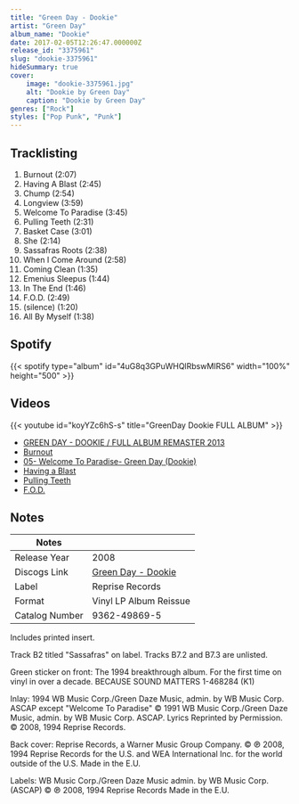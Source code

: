 ```yaml
---
title: "Green Day - Dookie"
artist: "Green Day"
album_name: "Dookie"
date: 2017-02-05T12:26:47.000000Z
release_id: "3375961"
slug: "dookie-3375961"
hideSummary: true
cover:
    image: "dookie-3375961.jpg"
    alt: "Dookie by Green Day"
    caption: "Dookie by Green Day"
genres: ["Rock"]
styles: ["Pop Punk", "Punk"]
---
```


## Tracklisting
1. Burnout (2:07)
2. Having A Blast (2:45)
3. Chump (2:54)
4. Longview (3:59)
5. Welcome To Paradise (3:45)
6. Pulling Teeth (2:31)
7. Basket Case (3:01)
8. She (2:14)
9. Sassafras Roots (2:38)
10. When I Come Around (2:58)
11. Coming Clean (1:35)
12. Emenius Sleepus (1:44)
13. In The End (1:46)
14. F.O.D. (2:49)
15. (silence) (1:20)
16. All By Myself (1:38)


## Spotify
{{< spotify type="album" id="4uG8q3GPuWHQlRbswMIRS6" width="100%" height="500" >}}



## Videos
{{< youtube id="koyYZc6hS-s" title="GreenDay Dookie  FULL ALBUM" >}}
- [GREEN DAY -  DOOKIE / FULL ALBUM  REMASTER 2013](https://www.youtube.com/watch?v=q0QQc70vCxg)
- [Burnout](https://www.youtube.com/watch?v=XLjo0lY450c)
- [05- Welcome To Paradise- Green Day (Dookie)](https://www.youtube.com/watch?v=iOcrKFiB_ts)
- [Having a Blast](https://www.youtube.com/watch?v=XQLhHbjFd5M)
- [Pulling Teeth](https://www.youtube.com/watch?v=2P49LZ4FBTU)
- [F.O.D.](https://www.youtube.com/watch?v=UKU-LZh6r2o)

## Notes
| Notes          |             |
| ---------------| ----------- |
| Release Year   | 2008 |
| Discogs Link   | [Green Day - Dookie](https://www.discogs.com/release/3375961-Green-Day-Dookie) |
| Label          | Reprise Records |
| Format         | Vinyl LP Album Reissue |
| Catalog Number | 9362-49869-5 |

Includes printed insert.

Track B2 titled "Sassafras" on label.
Tracks B7.2 and B7.3 are unlisted.

Green sticker on front:
The 1994 breakthrough album. For the first time on vinyl in over a decade. BECAUSE SOUND MATTERS 1-468284 (K1)

Inlay:
1994 WB Music Corp./Green Daze Music, admin. by WB Music Corp. ASCAP except "Welcome To Paradise" © 1991 WB Music Corp./Green Daze Music, admin. by WB Music Corp. ASCAP.
Lyrics Reprinted by Permission.
© 2008, 1994 Reprise Records.

Back cover:
Reprise Records, a Warner Music Group Company.
© ℗ 2008, 1994 Reprise Records for the U.S. and WEA International Inc. for the world outside of the U.S.
Made in the E.U.

Labels:
WB Music Corp./Green Daze Music admin. by WB Music Corp. (ASCAP)
© ℗ 2008, 1994 Reprise Records
Made in the E.U.
